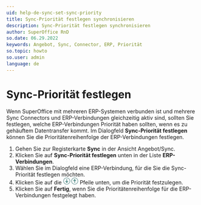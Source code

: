 ```yaml
---
uid: help-de-sync-set-sync-priority
title: Sync-Priorität festlegen synchronisieren
description: Sync-Priorität festlegen synchronisieren
author: SuperOffice RnD
so.date: 06.29.2022
keywords: Angebot, Sync, Connector, ERP, Priorität
so.topic: howto
so.user: admin
language: de
---
```


# Sync-Priorität festlegen

Wenn SuperOffice mit mehreren ERP-Systemen verbunden ist und mehrere Sync Connectors und ERP-Verbindungen gleichzeitig aktiv sind, sollten Sie festlegen, welche ERP-Verbindungen Priorität haben sollten, wenn es zu gehäuftem Datentransfer kommt. Im Dialogfeld **Sync-Priorität festlegen** können Sie die Prioritätenreihenfolge der ERP-Verbindungen festlegen.

1. Gehen Sie zur Registerkarte **Sync** in der Ansicht Angebot/Sync.
2. Klicken Sie auf **Sync-Priorität festlegen** unten in der Liste **ERP-Verbindungen**.
3. Wählen Sie im Dialogfeld eine ERP-Verbindung, für die Sie die Sync-Priorität festlegen möchten.
4. Klicken Sie auf die ![Symbol][img1] ![Symbol][img2] Pfeile unten, um die Priorität festzulegen.
5. Klicken Sie auf **Fertig**, wenn Sie die Prioritätenreihenfolge für die ERP-Verbindungen festgelegt haben.

<!-- Referenced links -->

<!-- Referenced images -->
[img1]: ../../../../../media/icons/arrow-down.png
[img2]: ../../../../../media/icons/arrow-up.png
